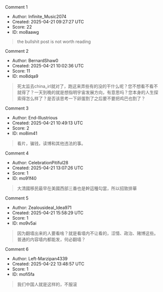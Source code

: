 Comment 1

- Author: Infinite_Music2074
- Created: 2025-04-21 09:27:27 UTC
- Score: 22
- ID: mo8aawg

> the bullshit post is not worth reading

Comment 2

- Author: BernardShaw0
- Created: 2025-04-21 10:02:36 UTC
- Score: 11
- ID: mo8dqa9

> 死太监去china_irl就对了，跑这来弄些有的没的干什么呢？您不想看不看不就得了？一天到晚的就是想指明宇宙发展方向，有意思吗？您本身的人生探索得怎么样了？是否该思考一下卵蛋割了之后要不要把鸡巴也割了？

Comment 3

- Author: End-Illustrious
- Created: 2025-04-21 10:49:13 UTC
- Score: 2
- ID: mo8im41

> 看片，骗钱，读博和其他违法的事。

Comment 4

- Author: CelebrationPitiful28
- Created: 2025-04-21 13:07:26 UTC
- Score: 1
- ID: mo91f40

> 大清國移民最早在美國西部三番也是幹這種勾當，所以招致排華

Comment 5

- Author: Zealousideal_Idea971
- Created: 2025-04-21 15:58:29 UTC
- Score: 1
- ID: mo9v5ai

> 因为翻墙出来的人要看啥？就是看墙内不让看的，涩情、政治、赌博这些。普通的内容墙内都能发，何必翻墙？

Comment 6

- Author: Left-Marzipan4339
- Created: 2025-04-22 13:48:57 UTC
- Score: 1
- ID: mofi5fa

> 我们中国人就是这样的，不服滚
